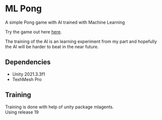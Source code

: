 # ML Pong
A simple Pong game with AI trained with Machine Learning

Try the game out here [here](https://play.unity.com/mg/other/webgl-builds-206931).

The training of the AI is an learning experiment from my part and hopefully the AI will be harder to beat in the near future.

## Dependencies
- Unity 2021.3.3f1
- TexhMesh Pro

## Training
Training is done with help of unity package mlagents.  
Using release 19
